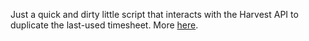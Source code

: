 Just a quick and dirty little script that interacts with the Harvest API to duplicate the last-used timesheet. More [here](http://workingconcept.com/blog/script-copy-harvest-timesheet).